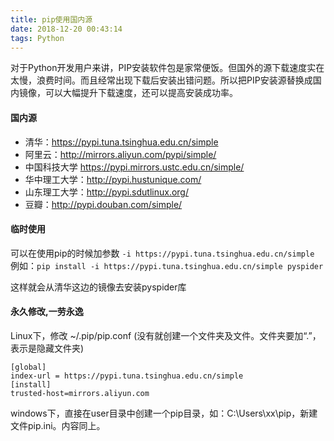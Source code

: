 ```yaml
---
title: pip使用国内源
date: 2018-12-20 00:43:14
tags: Python
---
```

对于Python开发用户来讲，PIP安装软件包是家常便饭。但国外的源下载速度实在太慢，浪费时间。而且经常出现下载后安装出错问题。所以把PIP安装源替换成国内镜像，可以大幅提升下载速度，还可以提高安装成功率。

#### 国内源
- 清华：https://pypi.tuna.tsinghua.edu.cn/simple
- 阿里云：http://mirrors.aliyun.com/pypi/simple/
- 中国科技大学 https://pypi.mirrors.ustc.edu.cn/simple/
- 华中理工大学：http://pypi.hustunique.com/
- 山东理工大学：http://pypi.sdutlinux.org/ 
- 豆瓣：http://pypi.douban.com/simple/
#### 临时使用
可以在使用pip的时候加参数 `-i https://pypi.tuna.tsinghua.edu.cn/simple`
例如：`pip install -i https://pypi.tuna.tsinghua.edu.cn/simple pyspider` 

这样就会从清华这边的镜像去安装pyspider库

#### 永久修改,一劳永逸
Linux下，修改 ~/.pip/pip.conf (没有就创建一个文件夹及文件。文件夹要加“.”，表示是隐藏文件夹)
```
[global]
index-url = https://pypi.tuna.tsinghua.edu.cn/simple
[install]
trusted-host=mirrors.aliyun.com
```
windows下，直接在user目录中创建一个pip目录，如：C:\Users\xx\pip，新建文件pip.ini。内容同上。
